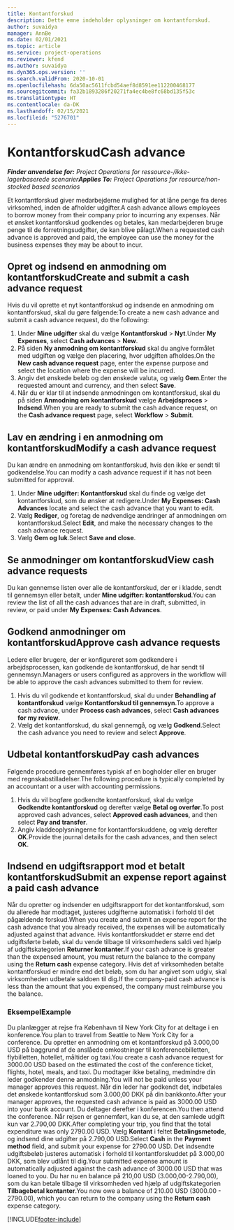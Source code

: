 ```yaml
---
title: Kontantforskud
description: Dette emne indeholder oplysninger om kontantforskud.
author: suvaidya
manager: AnnBe
ms.date: 02/01/2021
ms.topic: article
ms.service: project-operations
ms.reviewer: kfend
ms.author: suvaidya
ms.dyn365.ops.version: ''
ms.search.validFrom: 2020-10-01
ms.openlocfilehash: 6da50ac5611fcbd54aef8d8591ee112200468177
ms.sourcegitcommit: fa32b1893286f20271fa4ec4be8fc68bd135f53c
ms.translationtype: HT
ms.contentlocale: da-DK
ms.lasthandoff: 02/15/2021
ms.locfileid: "5276701"
---
```

# <a name="cash-advance"></a><span data-ttu-id="eb0fd-103">Kontantforskud</span><span class="sxs-lookup"><span data-stu-id="eb0fd-103">Cash advance</span></span>

<span data-ttu-id="eb0fd-104">_**Finder anvendelse for:** Project Operations for ressource-/ikke-lagerbaserede scenarier_</span><span class="sxs-lookup"><span data-stu-id="eb0fd-104">_**Applies To:** Project Operations for resource/non-stocked based scenarios_</span></span>

<span data-ttu-id="eb0fd-105">Et kontantforskud giver medarbejderne mulighed for at låne penge fra deres virksomhed, inden de afholder udgifter.</span><span class="sxs-lookup"><span data-stu-id="eb0fd-105">A cash advance allows employees to borrow money from their company prior to incurring any expenses.</span></span> <span data-ttu-id="eb0fd-106">Når et ønsket kontantforskud godkendes og betales, kan medarbejderen bruge penge til de forretningsudgifter, de kan blive pålagt.</span><span class="sxs-lookup"><span data-stu-id="eb0fd-106">When a requested cash advance is approved and paid, the employee can use the money for the business expenses they may be about to incur.</span></span> 

## <a name="create-and-submit-a-cash-advance-request"></a><span data-ttu-id="eb0fd-107">Opret og indsend en anmodning om kontantforskud</span><span class="sxs-lookup"><span data-stu-id="eb0fd-107">Create and submit a cash advance request</span></span>
<span data-ttu-id="eb0fd-108">Hvis du vil oprette et nyt kontantforskud og indsende en anmodning om kontantforskud, skal du gøre følgende:</span><span class="sxs-lookup"><span data-stu-id="eb0fd-108">To create a new cash advance and submit a cash advance request, do the following:</span></span> 

1. <span data-ttu-id="eb0fd-109">Under **Mine udgifter** skal du vælge **Kontantforskud** > **Nyt**.</span><span class="sxs-lookup"><span data-stu-id="eb0fd-109">Under **My Expenses**, select **Cash advances** > **New**.</span></span> 
2. <span data-ttu-id="eb0fd-110">På siden **Ny anmodning om kontantforskud** skal du angive formålet med udgiften og vælge den placering, hvor udgiften afholdes.</span><span class="sxs-lookup"><span data-stu-id="eb0fd-110">On the **New cash advance request** page, enter the expense purpose and select the location where the expense will be incurred.</span></span>
3. <span data-ttu-id="eb0fd-111">Angiv det ønskede beløb og den ønskede valuta, og vælg **Gem**.</span><span class="sxs-lookup"><span data-stu-id="eb0fd-111">Enter the requested amount and currency, and then select **Save**.</span></span> 
4. <span data-ttu-id="eb0fd-112">Når du er klar til at indsende anmodningen om kontantforskud, skal du på siden **Anmodning om kontantforskud** vælge **Arbejdsproces** > **Indsend**.</span><span class="sxs-lookup"><span data-stu-id="eb0fd-112">When you are ready to submit the cash advance request, on the **Cash advance request** page, select **Workflow** > **Submit**.</span></span>

## <a name="modify-a-cash-advance-request"></a><span data-ttu-id="eb0fd-113">Lav en ændring i en anmodning om kontantforskud</span><span class="sxs-lookup"><span data-stu-id="eb0fd-113">Modify a cash advance request</span></span>

<span data-ttu-id="eb0fd-114">Du kan ændre en anmodning om kontantforskud, hvis den ikke er sendt til godkendelse.</span><span class="sxs-lookup"><span data-stu-id="eb0fd-114">You can modify a cash advance request if it has not been submitted for approval.</span></span>

1. <span data-ttu-id="eb0fd-115">Under **Mine udgifter: Kontantforskud** skal du finde og vælge det kontantforskud, som du ønsker at redigere.</span><span class="sxs-lookup"><span data-stu-id="eb0fd-115">Under **My Expenses: Cash Advances** locate and select the cash advance that you want to edit.</span></span>
2. <span data-ttu-id="eb0fd-116">Vælg **Rediger**, og foretag de nødvendige ændringer af anmodningen om kontantforskud.</span><span class="sxs-lookup"><span data-stu-id="eb0fd-116">Select **Edit**, and make the necessary changes to the cash advance request.</span></span> 
3. <span data-ttu-id="eb0fd-117">Vælg **Gem og luk**.</span><span class="sxs-lookup"><span data-stu-id="eb0fd-117">Select **Save and close**.</span></span>


## <a name="view-cash-advance-requests"></a><span data-ttu-id="eb0fd-118">Se anmodninger om kontantforskud</span><span class="sxs-lookup"><span data-stu-id="eb0fd-118">View cash advance requests</span></span>
<span data-ttu-id="eb0fd-119">Du kan gennemse listen over alle de kontantforskud, der er i kladde, sendt til gennemsyn eller betalt, under **Mine udgifter: kontantforskud**.</span><span class="sxs-lookup"><span data-stu-id="eb0fd-119">You can review the list of all the cash advances that are in draft, submitted, in review, or paid under **My Expenses: Cash Advances**.</span></span> 

## <a name="approve-cash-advance-requests"></a><span data-ttu-id="eb0fd-120">Godkend anmodninger om kontantforskud</span><span class="sxs-lookup"><span data-stu-id="eb0fd-120">Approve cash advance requests</span></span>

<span data-ttu-id="eb0fd-121">Ledere eller brugere, der er konfigureret som godkendere i arbejdsprocessen, kan godkende de kontantforskud, de har sendt til gennemsyn.</span><span class="sxs-lookup"><span data-stu-id="eb0fd-121">Managers or users configured as approvers in the workflow will be able to approve the cash advances submitted to them for review.</span></span> 

1. <span data-ttu-id="eb0fd-122">Hvis du vil godkende et kontantforskud, skal du under **Behandling af kontantforskud** vælge **Kontantforskud til gennemsyn**.</span><span class="sxs-lookup"><span data-stu-id="eb0fd-122">To approve a cash advance, under **Process cash advances**, select **Cash advances for my review**.</span></span>
2. <span data-ttu-id="eb0fd-123">Vælg det kontantforskud, du skal gennemgå, og vælg **Godkend**.</span><span class="sxs-lookup"><span data-stu-id="eb0fd-123">Select the cash advance you need to review and select **Approve**.</span></span>  

## <a name="pay-cash-advances"></a><span data-ttu-id="eb0fd-124">Udbetal kontantforskud</span><span class="sxs-lookup"><span data-stu-id="eb0fd-124">Pay cash advances</span></span> 
<span data-ttu-id="eb0fd-125">Følgende procedure gennemføres typisk af en bogholder eller en bruger med regnskabstilladelser.</span><span class="sxs-lookup"><span data-stu-id="eb0fd-125">The following procedure is typically completed by an accountant or a user with accounting permissions.</span></span>

1. <span data-ttu-id="eb0fd-126">Hvis du vil bogføre godkendte kontantforskud, skal du vælge **Godkendte kontantforskud** og derefter vælge **Betal og overfør**.</span><span class="sxs-lookup"><span data-stu-id="eb0fd-126">To post approved cash advances, select **Approved cash advances**, and then select **Pay and transfer**.</span></span>  
2. <span data-ttu-id="eb0fd-127">Angiv kladdeoplysningerne for kontantforskuddene, og vælg derefter **OK**.</span><span class="sxs-lookup"><span data-stu-id="eb0fd-127">Provide the journal details for the cash advances, and then select **OK**.</span></span> 

## <a name="submit-an-expense-report-against-a-paid-cash-advance"></a><span data-ttu-id="eb0fd-128">Indsend en udgiftsrapport mod et betalt kontantforskud</span><span class="sxs-lookup"><span data-stu-id="eb0fd-128">Submit an expense report against a paid cash advance</span></span> 

<span data-ttu-id="eb0fd-129">Når du opretter og indsender en udgiftsrapport for det kontantforskud, som du allerede har modtaget, justeres udgifterne automatisk i forhold til det pågældende forskud.</span><span class="sxs-lookup"><span data-stu-id="eb0fd-129">When you create and submit an expense report for the cash advance that you already received, the expenses will be automatically adjusted against that advance.</span></span> <span data-ttu-id="eb0fd-130">Hvis kontantforskuddet er større end det udgiftsførte beløb, skal du vende tilbage til virksomhedens saldi ved hjælp af udgiftskategorien **Returner kontanter**.</span><span class="sxs-lookup"><span data-stu-id="eb0fd-130">If your cash advance is greater than the expensed amount, you must return the balance to the company using the **Return cash** expense category.</span></span> <span data-ttu-id="eb0fd-131">Hvis det af virksomheden betalte kontantforskud er mindre end det beløb, som du har angivet som udgiv, skal virksomheden udbetale saldoen til dig.</span><span class="sxs-lookup"><span data-stu-id="eb0fd-131">If the company-paid cash advance is less than the amount that you expensed, the company must reimburse you the balance.</span></span> 

### <a name="example"></a><span data-ttu-id="eb0fd-132">Eksempel</span><span class="sxs-lookup"><span data-stu-id="eb0fd-132">Example</span></span>
<span data-ttu-id="eb0fd-133">Du planlægger at rejse fra København til New York City for at deltage i en konference.</span><span class="sxs-lookup"><span data-stu-id="eb0fd-133">You plan to travel from Seattle to New York City for a conference.</span></span> <span data-ttu-id="eb0fd-134">Du opretter en anmodning om et kontantforskud på 3.000,00 USD på baggrund af de anslåede omkostninger til konferencebilletten, flybilletten, hotellet, måltider og taxi.</span><span class="sxs-lookup"><span data-stu-id="eb0fd-134">You create a cash advance request for 3000.00 USD based on the estimated the cost of the conference ticket, flights, hotel, meals, and taxi.</span></span> <span data-ttu-id="eb0fd-135">Du modtager ikke betaling, medmindre din leder godkender denne anmodning.</span><span class="sxs-lookup"><span data-stu-id="eb0fd-135">You will not be paid unless your manager approves this request.</span></span> <span data-ttu-id="eb0fd-136">Når din leder har godkendt det, indbetales det ønskede kontantforskud som 3.000,00 DKK på din bankkonto.</span><span class="sxs-lookup"><span data-stu-id="eb0fd-136">After your manager approves, the requested cash advance is paid as 3000.00 USD into your bank account.</span></span> <span data-ttu-id="eb0fd-137">Du deltager derefter i konferencen.</span><span class="sxs-lookup"><span data-stu-id="eb0fd-137">You then attend the conference.</span></span> <span data-ttu-id="eb0fd-138">Når rejsen er gennemført, kan du se, at den samlede udgift kun var 2.790,00 DKK.</span><span class="sxs-lookup"><span data-stu-id="eb0fd-138">After completing your trip, you find that the total expenditure was only 2790.00 USD.</span></span> <span data-ttu-id="eb0fd-139">Vælg **Kontant** i feltet **Betalingsmetode**, og indsend dine udgifter på 2.790,00 USD.</span><span class="sxs-lookup"><span data-stu-id="eb0fd-139">Select **Cash** in the **Payment method** field, and submit your expense for 2790.00 USD.</span></span> <span data-ttu-id="eb0fd-140">Det indsendte udgiftsbeløb justeres automatisk i forhold til kontantforskuddet på 3.000,00 DKK, som blev udlånt til dig.</span><span class="sxs-lookup"><span data-stu-id="eb0fd-140">Your submitted expense amount is automatically adjusted against the cash advance of 3000.00 USD that was loaned to you.</span></span> <span data-ttu-id="eb0fd-141">Du har nu en balance på 210,00 USD (3.000,00-2.790,00), som du kan betale tilbage til virksomheden ved hjælp af udgiftskategorien **Tilbagebetal kontanter**.</span><span class="sxs-lookup"><span data-stu-id="eb0fd-141">You now owe a balance of 210.00 USD (3000.00 - 2790.00), which you can return to the company using the **Return cash** expense category.</span></span>



[!INCLUDE[footer-include](../includes/footer-banner.md)]